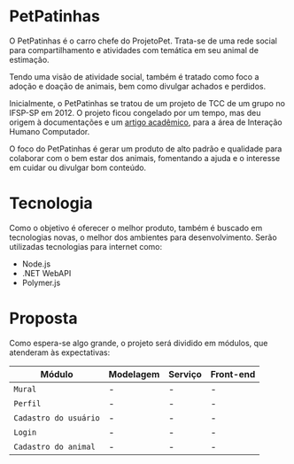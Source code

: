 # PetPatinhas

O PetPatinhas é o carro chefe do ProjetoPet. Trata-se de uma rede social para compartilhamento e atividades com temática em seu animal de estimação.

Tendo uma visão de atividade social, também é tratado como foco a adoção e doação de animais, bem como divulgar achados e perdidos.

Inicialmente, o PetPatinhas se tratou de um projeto de TCC de um grupo no IFSP-SP em 2012. O projeto ficou congelado por um tempo, mas deu origem à documentações e um [artigo acadêmico](http://ceur-ws.org/Vol-1051/paper0.pdf), para a área de Interação Humano Computador.

O foco do PetPatinhas é gerar um produto de alto padrão e qualidade para colaborar com o bem estar dos animais, fomentando a ajuda e o interesse em cuidar ou divulgar bom conteúdo.

# Tecnologia

Como o objetivo é oferecer o melhor produto, também é buscado em tecnologias novas, o melhor dos ambientes para desenvolvimento. Serão utilizadas tecnologias para internet como:

- Node.js
- .NET WebAPI
- Polymer.js

# Proposta

Como espera-se algo grande, o projeto será dividido em módulos, que atenderam às expectativas:

Módulo | Modelagem | Serviço | Front-end
---|--- |--- |---
`Mural` | - | - | - 
`Perfil` | - | - | - 
`Cadastro do usuário` | - | - | - 
`Login` | - | - | - 
`Cadastro do animal` | - | - | - 
